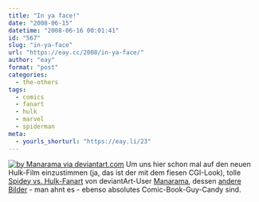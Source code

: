 ```yaml
---
title: "In ya face!"
date: "2008-06-15"
datetime: "2008-06-16 00:01:41"
id: "567"
slug: "in-ya-face"
url: "https://eay.cc/2008/in-ya-face/"
author: "eay"
format: "post"
categories:
  - the-others
tags:
  - comics
  - fanart
  - hulk
  - marvel
  - spiderman
meta:
  - yourls_shorturl: "https://eay.li/23"
---
```


[![](/uploads/2008/spideyhulk.jpg "by Manarama via deviantart.com")](http://manarama.deviantart.com/art/Spidey-vs-Hulk-87581798) Um uns hier schon mal auf den neuen Hulk-Film einzustimmen (ja, das ist der mit dem fiesen CGI-Look), tolle [Spidey vs. Hulk-Fanart](http://manarama.deviantart.com/art/Spidey-vs-Hulk-87581798) von deviantArt-User [Manarama](http://manarama.deviantart.com/), dessen [andere Bilder](http://manarama.deviantart.com/gallery/) - man ahnt es - ebenso absolutes Comic-Book-Guy-Candy sind.
